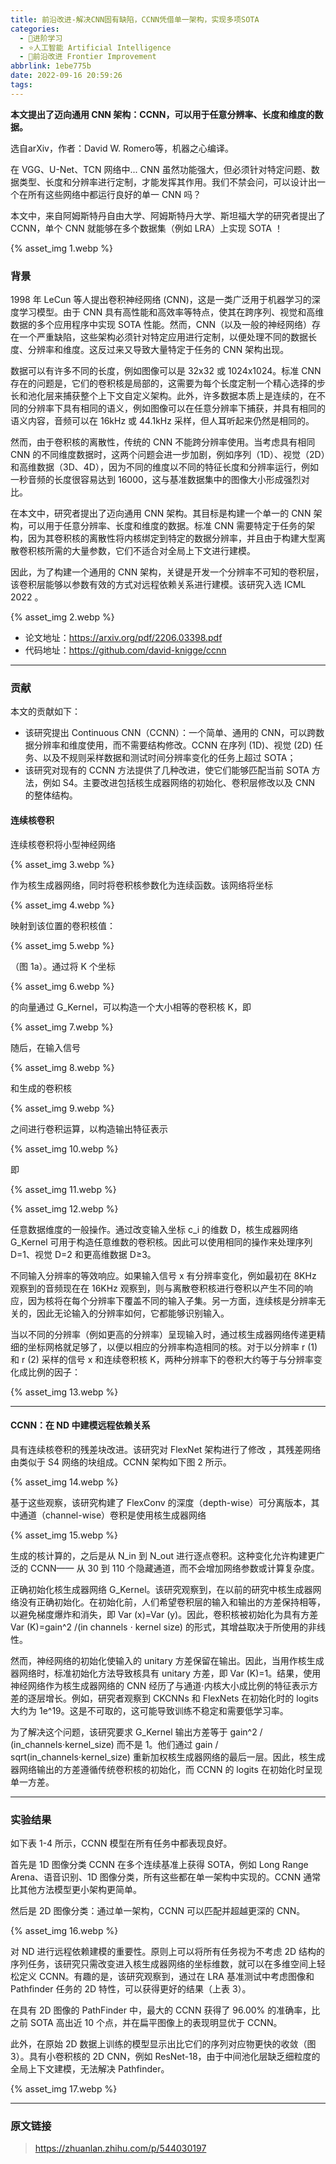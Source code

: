 ```yaml
---
title: 前沿改进-解决CNN固有缺陷，CCNN凭借单一架构，实现多项SOTA
categories:
  - 🌙进阶学习
  - ⭐人工智能 Artificial Intelligence
  - 💫前沿改进 Frontier Improvement
abbrlink: 1ebe775b
date: 2022-09-16 20:59:26
tags:
---
```


**本文提出了迈向通用 CNN 架构：CCNN，可以用于任意分辨率、长度和维度的数据。**

选自arXiv，作者：David W. Romero等，机器之心编译。

在 VGG、U-Net、TCN 网络中... CNN 虽然功能强大，但必须针对特定问题、数据类型、长度和分辨率进行定制，才能发挥其作用。我们不禁会问，可以设计出一个在所有这些网络中都运行良好的单一 CNN 吗？

本文中，来自阿姆斯特丹自由大学、阿姆斯特丹大学、斯坦福大学的研究者提出了 CCNN，单个 CNN 就能够在多个数据集（例如 LRA）上实现 SOTA ！

<!--more-->

{% asset_img 1.webp %}

### 背景

1998 年 LeCun 等人提出卷积神经网络 (CNN)，这是一类广泛用于机器学习的深度学习模型。由于 CNN 具有高性能和高效率等特点，使其在跨序列、视觉和高维数据的多个应用程序中实现 SOTA 性能。然而，CNN（以及一般的神经网络）存在一个严重缺陷，这些架构必须针对特定应用进行定制，以便处理不同的数据长度、分辨率和维度。这反过来又导致大量特定于任务的 CNN 架构出现。

数据可以有许多不同的长度，例如图像可以是 32x32 或 1024x1024。标准 CNN 存在的问题是，它们的卷积核是局部的，这需要为每个长度定制一个精心选择的步长和池化层来捕获整个上下文自定义架构。此外，许多数据本质上是连续的，在不同的分辨率下具有相同的语义，例如图像可以在任意分辨率下捕获，并具有相同的语义内容，音频可以在 16kHz 或 44.1kHz 采样，但人耳听起来仍然是相同的。

然而，由于卷积核的离散性，传统的 CNN 不能跨分辨率使用。当考虑具有相同 CNN 的不同维度数据时，这两个问题会进一步加剧，例如序列（1D）、视觉（2D）和高维数据（3D、4D），因为不同的维度以不同的特征长度和分辨率运行，例如一秒音频的长度很容易达到 16000，这与基准数据集中的图像大小形成强烈对比。

在本文中，研究者提出了迈向通用 CNN 架构。其目标是构建一个单一的 CNN 架构，可以用于任意分辨率、长度和维度的数据。标准 CNN 需要特定于任务的架构，因为其卷积核的离散性将内核绑定到特定的数据分辨率，并且由于构建大型离散卷积核所需的大量参数，它们不适合对全局上下文进行建模。

因此，为了构建一个通用的 CNN 架构，关键是开发一个分辨率不可知的卷积层，该卷积层能够以参数有效的方式对远程依赖关系进行建模。该研究入选 ICML 2022 。

{% asset_img 2.webp %}

- 论文地址：<https://arxiv.org/pdf/2206.03398.pdf>
- 代码地址：<https://github.com/david-knigge/ccnn>

***

### 贡献

本文的贡献如下：

- 该研究提出 Continuous CNN（CCNN）：一个简单、通用的 CNN，可以跨数据分辨率和维度使用，而不需要结构修改。CCNN 在序列 (1D)、视觉 (2D) 任务、以及不规则采样数据和测试时间分辨率变化的任务上超过 SOTA；
- 该研究对现有的 CCNN 方法提供了几种改进，使它们能够匹配当前 SOTA 方法，例如 S4。主要改进包括核生成器网络的初始化、卷积层修改以及 CNN 的整体结构。

#### 连续核卷积

连续核卷积将小型神经网络

{% asset_img 3.webp %}

作为核生成器网络，同时将卷积核参数化为连续函数。该网络将坐标

{% asset_img 4.webp %}

映射到该位置的卷积核值：

{% asset_img 5.webp %}

（图 1a）。通过将 K 个坐标

{% asset_img 6.webp %}

的向量通过 G_Kernel，可以构造一个大小相等的卷积核 K，即

{% asset_img 7.webp %}

随后，在输入信号

{% asset_img 8.webp %}

和生成的卷积核

{% asset_img 9.webp %}

之间进行卷积运算，以构造输出特征表示

{% asset_img 10.webp %}

即

{% asset_img 11.webp %}

{% asset_img 12.webp %}

任意数据维度的一般操作。通过改变输入坐标 c_i 的维数 D，核生成器网络 G_Kernel 可用于构造任意维数的卷积核。因此可以使用相同的操作来处理序列 D=1、视觉 D=2 和更高维数据 D≥3。

不同输入分辨率的等效响应。如果输入信号 x 有分辨率变化，例如最初在 8KHz 观察到的音频现在在 16KHz 观察到，则与离散卷积核进行卷积以产生不同的响应，因为核将在每个分辨率下覆盖不同的输入子集。另一方面，连续核是分辨率无关的，因此无论输入的分辨率如何，它都能够识别输入。

当以不同的分辨率（例如更高的分辨率）呈现输入时，通过核生成器网络传递更精细的坐标网格就足够了，以便以相应的分辨率构造相同的核。对于以分辨率 r (1) 和 r (2) 采样的信号 x 和连续卷积核 K，两种分辨率下的卷积大约等于与分辨率变化成比例的因子：

{% asset_img 13.webp %}

***

#### CCNN：在 ND 中建模远程依赖关系

具有连续核卷积的残差块改进。该研究对 FlexNet 架构进行了修改 ，其残差网络由类似于 S4 网络的块组成。CCNN 架构如下图 2 所示。

{% asset_img 14.webp %}

基于这些观察，该研究构建了 FlexConv 的深度（depth-wise）可分离版本，其中通道（channel-wise）卷积是使用核生成器网络

{% asset_img 15.webp %}

生成的核计算的，之后是从 N_in 到 N_out 进行逐点卷积。这种变化允许构建更广泛的 CCNN—— 从 30 到 110 个隐藏通道，而不会增加网络参数或计算复杂度。

正确初始化核生成器网络 G_Kernel。该研究观察到，在以前的研究中核生成器网络没有正确初始化。在初始化前，人们希望卷积层的输入和输出的方差保持相等，以避免梯度爆炸和消失，即 Var (x)=Var (y)。因此，卷积核被初始化为具有方差 Var (K)=gain^2 /(in channels ⋅ kernel size) 的形式，其增益取决于所使用的非线性。

然而，神经网络的初始化使输入的 unitary 方差保留在输出。因此，当用作核生成器网络时，标准初始化方法导致核具有 unitary 方差，即 Var (K)=1。结果，使用神经网络作为核生成器网络的 CNN 经历了与通道⋅内核大小成比例的特征表示方差的逐层增长。例如，研究者观察到 CKCNNs 和 FlexNets 在初始化时的 logits 大约为 1e^19。这是不可取的，这可能导致训练不稳定和需要低学习率。

为了解决这个问题，该研究要求 G_Kernel 输出方差等于 gain^2 / (in_channels⋅kernel_size) 而不是 1。他们通过 gain / sqrt(in_channels⋅kernel_size) 重新加权核生成器网络的最后一层。因此，核生成器网络输出的方差遵循传统卷积核的初始化，而 CCNN 的 logits 在初始化时呈现单一方差。

***

### 实验结果

如下表 1-4 所示，CCNN 模型在所有任务中都表现良好。

首先是 1D 图像分类 CCNN 在多个连续基准上获得 SOTA，例如 Long Range Arena、语音识别、1D 图像分类，所有这些都在单一架构中实现的。CCNN 通常比其他方法模型更小架构更简单。

然后是 2D 图像分类：通过单一架构，CCNN 可以匹配并超越更深的 CNN。

{% asset_img 16.webp %}

对 ND 进行远程依赖建模的重要性。原则上可以将所有任务视为不考虑 2D 结构的序列任务，该研究只需改变进入核生成器网络的坐标维数，就可以在多维空间上轻松定义 CCNN。有趣的是，该研究观察到，通过在 LRA 基准测试中考虑图像和 Pathfinder 任务的 2D 特性，可以获得更好的结果（上表 3）。

在具有 2D 图像的 PathFinder 中，最大的 CCNN 获得了 96.00% 的准确率，比之前 SOTA 高出近 10 个点，并在扁平图像上的表现明显优于 CCNN。

此外，在原始 2D 数据上训练的模型显示出比它们的序列对应物更快的收敛（图 3）。具有小卷积核的 2D CNN，例如 ResNet-18，由于中间池化层缺乏细粒度的全局上下文建模，无法解决 Pathfinder。

{% asset_img 17.webp %}

***

### 原文链接

> <https://zhuanlan.zhihu.com/p/544030197>
